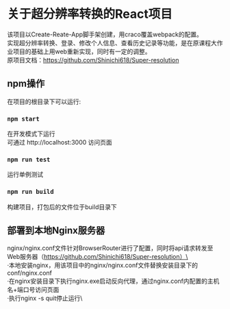 # 关于超分辨率转换的React项目

该项目以Create-Reate-App脚手架创建，用craco覆盖webpack的配置。\
实现超分辨率转换、登录、修改个人信息、查看历史记录等功能，是在原课程大作业项目的基础上用web重新实现，同时有一定的调整。\
原项目文档：https://github.com/Shinichi618/Super-resolution

## npm操作

在项目的根目录下可以运行:

### `npm start`

在开发模式下运行\
可通过 http://localhost:3000 访问页面

### `npm run test`

运行单例测试

### `npm run build`

构建项目，打包后的文件位于build目录下

## 部署到本地Nginx服务器

nginx/nginx.conf文件针对BrowserRouter进行了配置，同时将api请求转发至Web服务器（https://github.com/Shinichi618/Super-resolution）\
\
·本地安装nginx，用该项目中的nginx/nginx.conf文件替换安装目录下的conf/nginx.conf\
·在nginx安装目录下执行nginx.exe启动反向代理，通过nginx.conf内配置的主机名+端口号访问页面\
·执行nginx -s quit停止运行\
